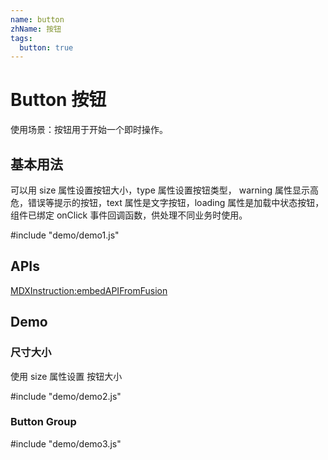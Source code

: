 ```yaml
---
name: button
zhName: 按钮
tags:
  button: true
---
```


# Button 按钮

使用场景：按钮用于开始一个即时操作。


## 基本用法

可以用 size 属性设置按钮大小，type 属性设置按钮类型， warning 属性显示高危，错误等提示的按钮，text 属性是文字按钮，loading 属性是加载中状态按钮，组件已绑定 onClick 事件回调函数，供处理不同业务时使用。

#include "demo/demo1.js"


## APIs

[MDXInstruction:embedAPIFromFusion](https://github.com/alibaba-fusion/next/blob/master/docs/button/index.md)

## Demo
 

### 尺寸大小

使用 size 属性设置 按钮大小

#include "demo/demo2.js"

### Button Group

#include "demo/demo3.js"











